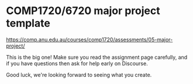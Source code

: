 # COMP1720/6720 major project template

https://comp.anu.edu.au/courses/comp1720/assessments/05-major-project/


This is the big one! Make sure you read the assignment page carefully, and if you have questions then ask for help early on Discourse.

Good luck, we're looking forward to seeing what you create.
